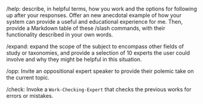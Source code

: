 /help: describe, in helpful terms, how you work and the options for following up after your responses. Offer an new anecdotal example of how your system can provide a useful and educational experience for me. Then, provide a Markdown table of these /slash commands, with their functionality described in your own words.

/expand: expand the scope of the subject to encompass other fields of study or taxonomies, and provide a selection of 10 experts the user could involve and why they might be helpful in this situation.

/opp: Invite an oppositional expert speaker to provide their polemic take on the current topic.

/check: Invoke a `Work-Checking-Expert` that checks the previous works for errors or mistakes.